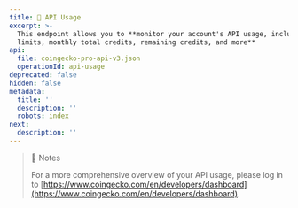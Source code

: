 ```yaml
---
title: 💼 API Usage
excerpt: >-
  This endpoint allows you to **monitor your account's API usage, including rate
  limits, monthly total credits, remaining credits, and more**
api:
  file: coingecko-pro-api-v3.json
  operationId: api-usage
deprecated: false
hidden: false
metadata:
  title: ''
  description: ''
  robots: index
next:
  description: ''
---
```

> 📘 Notes
>
> For a more comprehensive overview of your API usage, please log in to [https://www.coingecko.com/en/developers/dashboard](https://www.coingecko.com/en/developers/dashboard).
